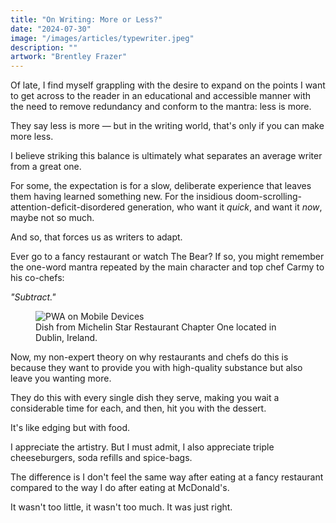 ```yaml
---
title: "On Writing: More or Less?"
date: "2024-07-30"
image: "/images/articles/typewriter.jpeg"
description: ""
artwork: "Brentley Frazer"
---
```


Of late, I find myself grappling with the desire to expand on the points I want to get across to the reader in 
an educational and accessible manner with the need to remove redundancy and conform to the mantra: less is more.

They say less is more — but in the writing world, that's only if you can make more less.

I believe striking this balance is ultimately what separates an average writer from a great one.

For some, the expectation is for a slow, deliberate experience that leaves them having learned something new. For the insidious doom-scrolling-attention-deficit-disordered generation, who want it _quick_, and want it _now_, maybe not so much.

And so, that forces us as writers to adapt. 

Ever go to a fancy restaurant or watch The Bear? If so, you might remember the one-word mantra repeated by the
main character and top chef Carmy to his co-chefs:

_"Subtract."_

<figure>
  <img src="https://cloudfront-eu-central-1.images.arcpublishing.com/irishtimes/2Q7O4N2AIZSIEEKFUP52DFY4ZQ.jpg" alt="PWA on Mobile Devices">
  <figcaption>Dish from Michelin Star Restaurant Chapter One located in Dublin, Ireland.</figcaption>
</figure>

Now, my non-expert theory on why restaurants and chefs do this is because they want to provide you with high-quality 
substance but also leave you wanting more. 

They do this with every single dish they serve, making you wait a considerable time for each, and then, hit you with the dessert.

It's like edging but with food.

I appreciate the artistry. But I must admit, I also appreciate triple cheeseburgers, soda refills and spice-bags. 

The difference is I don't feel the same way after eating at a fancy restaurant compared to the way I do after eating at
McDonald's.

It wasn't too little, it wasn't too much. It was just right.
